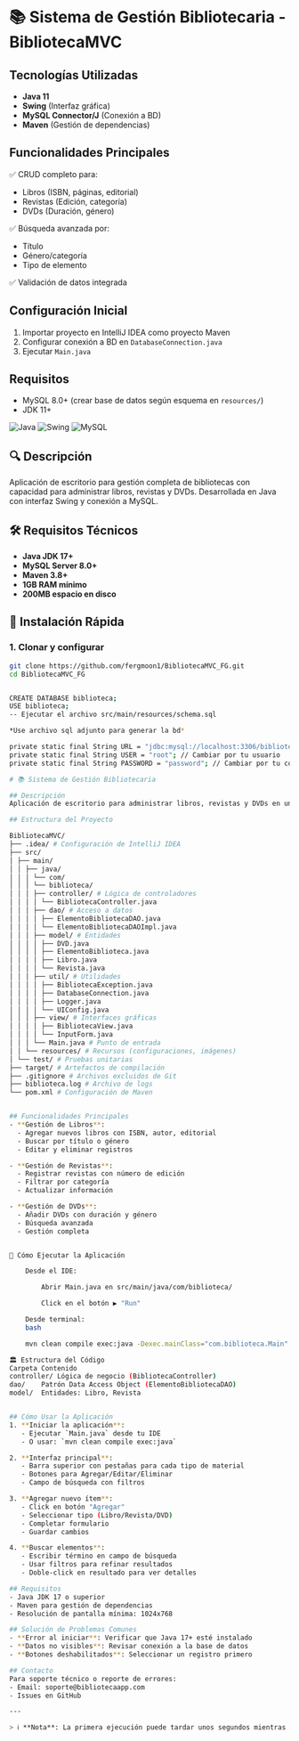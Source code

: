 # 📚 Sistema de Gestión Bibliotecaria - BibliotecaMVC

## Tecnologías Utilizadas
- **Java 11**
- **Swing** (Interfaz gráfica)
- **MySQL Connector/J** (Conexión a BD)
- **Maven** (Gestión de dependencias)

## Funcionalidades Principales
✅ CRUD completo para:
- Libros (ISBN, páginas, editorial)
- Revistas (Edición, categoría)
- DVDs (Duración, género)

✅ Búsqueda avanzada por:
- Título
- Género/categoría
- Tipo de elemento

✅ Validación de datos integrada

## Configuración Inicial
1. Importar proyecto en IntelliJ IDEA como proyecto Maven
2. Configurar conexión a BD en `DatabaseConnection.java`
3. Ejecutar `Main.java`

## Requisitos
- MySQL 8.0+ (crear base de datos según esquema en `resources/`)
- JDK 11+

![Java](https://img.shields.io/badge/Java-17%2B-blue)
![Swing](https://img.shields.io/badge/GUI-Swing-orange)
![MySQL](https://img.shields.io/badge/DB-MySQL-4479A1)

## 🔍 Descripción
Aplicación de escritorio para gestión completa de bibliotecas con capacidad para administrar libros, revistas y DVDs. Desarrollada en Java con interfaz Swing y conexión a MySQL.

## 🛠️ Requisitos Técnicos
- **Java JDK 17+**
- **MySQL Server 8.0+**
- **Maven 3.8+**
- **1GB RAM mínimo**
- **200MB espacio en disco**

## 🚀 Instalación Rápida

### 1. Clonar y configurar
```bash
git clone https://github.com/fergmoon1/BibliotecaMVC_FG.git
cd BibliotecaMVC_FG


CREATE DATABASE biblioteca;
USE biblioteca;
-- Ejecutar el archivo src/main/resources/schema.sql

*Use archivo sql adjunto para generar la bd*

private static final String URL = "jdbc:mysql://localhost:3306/biblioteca";
private static final String USER = "root"; // Cambiar por tu usuario
private static final String PASSWORD = "password"; // Cambiar por tu contraseña (actualmente sin contraseña)

# 📚 Sistema de Gestión Bibliotecaria

## Descripción
Aplicación de escritorio para administrar libros, revistas y DVDs en una biblioteca, desarrollada en Java con interfaz gráfica Swing.

## Estructura del Proyecto

BibliotecaMVC/
├── .idea/ # Configuración de IntelliJ IDEA
├── src/
│ ├── main/
│ │ ├── java/
│ │ │ └── com/
│ │ │ └── biblioteca/
│ │ │ ├── controller/ # Lógica de controladores
│ │ │ │ └── BibliotecaController.java
│ │ │ ├── dao/ # Acceso a datos
│ │ │ │ ├── ElementoBibliotecaDAO.java
│ │ │ │ └── ElementoBibliotecaDAOImpl.java
│ │ │ ├── model/ # Entidades
│ │ │ │ ├── DVD.java
│ │ │ │ ├── ElementoBiblioteca.java
│ │ │ │ ├── Libro.java
│ │ │ │ └── Revista.java
│ │ │ ├── util/ # Utilidades
│ │ │ │ ├── BibliotecaException.java
│ │ │ │ ├── DatabaseConnection.java
│ │ │ │ ├── Logger.java
│ │ │ │ └── UIConfig.java
│ │ │ ├── view/ # Interfaces gráficas
│ │ │ │ ├── BibliotecaView.java
│ │ │ │ └── InputForm.java
│ │ │ └── Main.java # Punto de entrada
│ │ └── resources/ # Recursos (configuraciones, imágenes)
│ └── test/ # Pruebas unitarias
├── target/ # Artefactos de compilación
├── .gitignore # Archivos excluidos de Git
├── biblioteca.log # Archivo de logs
└── pom.xml # Configuración de Maven


## Funcionalidades Principales
- **Gestión de Libros**:
  - Agregar nuevos libros con ISBN, autor, editorial
  - Buscar por título o género
  - Editar y eliminar registros

- **Gestión de Revistas**:
  - Registrar revistas con número de edición
  - Filtrar por categoría
  - Actualizar información

- **Gestión de DVDs**:
  - Añadir DVDs con duración y género
  - Búsqueda avanzada
  - Gestión completa


🚀 Cómo Ejecutar la Aplicación

    Desde el IDE:

        Abrir Main.java en src/main/java/com/biblioteca/

        Click en el botón ▶️ "Run"

    Desde terminal:
    bash

    mvn clean compile exec:java -Dexec.mainClass="com.biblioteca.Main"

🏛️ Estructura del Código
Carpeta	Contenido
controller/	Lógica de negocio (BibliotecaController)
dao/	Patrón Data Access Object (ElementoBibliotecaDAO)
model/	Entidades: Libro, Revista


## Cómo Usar la Aplicación
1. **Iniciar la aplicación**:
   - Ejecutar `Main.java` desde tu IDE
   - O usar: `mvn clean compile exec:java`

2. **Interfaz principal**:
   - Barra superior con pestañas para cada tipo de material
   - Botones para Agregar/Editar/Eliminar
   - Campo de búsqueda con filtros

3. **Agregar nuevo ítem**:
   - Click en botón "Agregar"
   - Seleccionar tipo (Libro/Revista/DVD)
   - Completar formulario
   - Guardar cambios

4. **Buscar elementos**:
   - Escribir término en campo de búsqueda
   - Usar filtros para refinar resultados
   - Doble-click en resultado para ver detalles

## Requisitos
- Java JDK 17 o superior
- Maven para gestión de dependencias
- Resolución de pantalla mínima: 1024x768

## Solución de Problemas Comunes
- **Error al iniciar**: Verificar que Java 17+ esté instalado
- **Datos no visibles**: Revisar conexión a la base de datos
- **Botones deshabilitados**: Seleccionar un registro primero

## Contacto
Para soporte técnico o reporte de errores:
- Email: soporte@bibliotecaapp.com
- Issues en GitHub

---

> ℹ️ **Nota**: La primera ejecución puede tardar unos segundos mientras se establecen las conexiones iniciales.